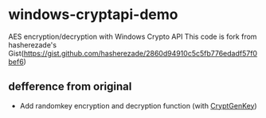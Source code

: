 # windows-cryptapi-demo
AES encryption/decryption with Windows Crypto API
This code is fork from hasherezade's Gist(https://gist.github.com/hasherezade/2860d94910c5c5fb776edadf57f0bef6)

## defference from original
- Add randomkey encryption and decryption function (with [CryptGenKey](https://docs.microsoft.com/en-us/windows/win32/api/wincrypt/nf-wincrypt-cryptgenkey))

